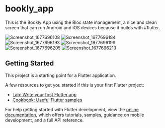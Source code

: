 # bookly_app

This is the Bookly App using the Bloc state management, a nice and clean screen that can run Android and iOS devices because it builds with #flutter.

![Screenshot_1677696108](https://user-images.githubusercontent.com/65049320/222235734-805b89e1-3d05-4b6f-ba5c-eefbb4420c22.png)
![Screenshot_1677696184](https://user-images.githubusercontent.com/65049320/222235755-14a93a3a-3871-4f56-9e39-8161ba228df0.png)
![Screenshot_1677696193](https://user-images.githubusercontent.com/65049320/222235802-c138cbd5-a4e8-4a5b-89d1-4918736ff1a6.png)
![Screenshot_1677696199](https://user-images.githubusercontent.com/65049320/222235823-f07b66fc-51e7-4924-b1a8-69f1bccc7e87.png)
![Screenshot_1677696205](https://user-images.githubusercontent.com/65049320/222235893-2fe77078-5491-446f-b5ac-31684245cd49.png)
![Screenshot_1677696213](https://user-images.githubusercontent.com/65049320/222235914-30c1d49c-0008-41ff-ad3b-d5c53772eaad.png)


## Getting Started

This project is a starting point for a Flutter application.

A few resources to get you started if this is your first Flutter project:

- [Lab: Write your first Flutter app](https://docs.flutter.dev/get-started/codelab)
- [Cookbook: Useful Flutter samples](https://docs.flutter.dev/cookbook)

For help getting started with Flutter development, view the
[online documentation](https://docs.flutter.dev/), which offers tutorials,
samples, guidance on mobile development, and a full API reference.
